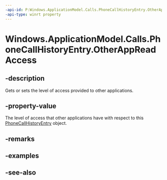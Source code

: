 ----api-id: P:Windows.ApplicationModel.Calls.PhoneCallHistoryEntry.OtherAppReadAccess
-api-type: winrt property
---<!-- Property syntaxpublic Windows.ApplicationModel.Calls.PhoneCallHistoryEntryOtherAppReadAccess OtherAppReadAccess { get;  set; }--># Windows.ApplicationModel.Calls.PhoneCallHistoryEntry.OtherAppReadAccess## -descriptionGets or sets the level of access provided to other applications.## -property-valueThe level of access that other applications have with respect to this [PhoneCallHistoryEntry](phonecallhistoryentry.md) object.## -remarks## -examples## -see-also